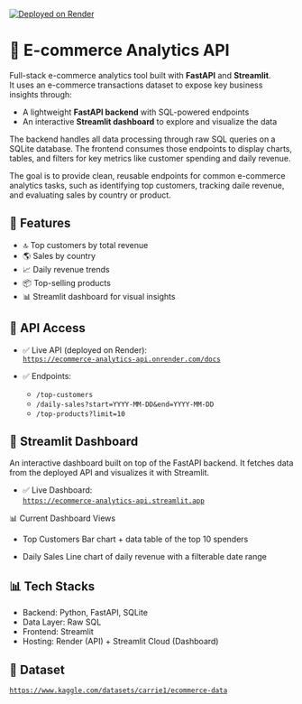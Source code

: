 [![Deployed on Render](https://img.shields.io/badge/Render-Live-blue)](https://ecommerce-analytics-api.onrender.com)

# 🛒 E-commerce Analytics API

Full-stack e-commerce analytics tool built with **FastAPI** and **Streamlit**.  
It uses an e-commerce transactions dataset to expose key business insights through:

- A lightweight **FastAPI backend** with SQL-powered endpoints
- An interactive **Streamlit dashboard** to explore and visualize the data

The backend handles all data processing through raw SQL queries on a SQLite database.
The frontend consumes those endpoints to display charts, tables, and filters for key metrics like customer spending and daily revenue.

The goal is to provide clean, reusable endpoints for common e-commerce analytics tasks, such as identifying top customers, tracking daile revenue, and evaluating sales by country or product.

## 🚀 Features
- 🔝 Top customers by total revenue
- 🌎 Sales by country
- 📈 Daily revenue trends
- 📦 Top-selling products
- 📊 Streamlit dashboard for visual insights

## 📡 API Access
- ✅ Live API (deployed on Render):  
  [`https://ecommerce-analytics-api.onrender.com/docs`](https://ecommerce-analytics-api.onrender.com/docs)

- ✅ Endpoints:
  - `/top-customers`
  - `/daily-sales?start=YYYY-MM-DD&end=YYYY-MM-DD`
  - `/top-products?limit=10`

## 🎨 Streamlit Dashboard
An interactive dashboard built on top of the FastAPI backend. It fetches data from the deployed API and visualizes it with Streamlit.

- ✅ Live Dashboard:  
  [`https://ecommerce-analytics-api.streamlit.app`](https://ecommerce-analytics-api.streamlit.app)

📊 Current Dashboard Views
- Top Customers
Bar chart + data table of the top 10 spenders

- Daily Sales
Line chart of daily revenue with a filterable date range

## 📊 Tech Stacks
- Backend: Python, FastAPI, SQLite
- Data Layer: Raw SQL
- Frontend: Streamlit
- Hosting: Render (API) + Streamlit Cloud (Dashboard)

## 📘 Dataset
[`https://www.kaggle.com/datasets/carrie1/ecommerce-data`](https://ecommerce-analytics-api.onrender.com/docs)